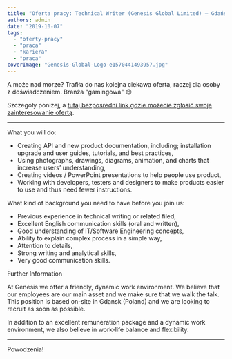 ```yaml
---
title: "Oferta pracy: Technical Writer (Genesis Global Limited) – Gdańsk"
authors: admin
date: "2019-10-07"
tags:
  - "oferty-pracy"
  - "praca"
  - "kariera"
  - "praca"
coverImage: "Genesis-Global-Logo-e1570441493957.jpg"
---
```


A może nad morze? Trafiła do nas kolejna ciekawa oferta, raczej dla osoby z
doświadczeniem. Branża "gamingowa" 😊

Szczegóły poniżej, a
[tutaj bezpośredni link gdzie możecie zgłosić swoje zainteresowanie ofertą](https://boards.greenhouse.io/genesisgloballimited/jobs/4465386002?gh_src=71512ac12).

---

What you will do:

- Creating API and new product documentation, including; installation upgrade
  and user guides, tutorials, and best practices,
- Using photographs, drawings, diagrams, animation, and charts that increase
  users’ understanding,
- Creating videos / PowerPoint presentations to help people use product,
- Working with developers, testers and designers to make products easier to use
  and thus need fewer instructions.

What kind of background you need to have before you join us:

- Previous experience in technical writing or related filed,
- Excellent English communication skills (oral and written),
- Good understanding of IT/Software Engineering concepts,
- Ability to explain complex process in a simple way,
- Attention to details,
- Strong writing and analytical skills,
- Very good communication skills.

Further Information

At Genesis we offer a friendly, dynamic work environment. We believe that our
employees are our main asset and we make sure that we walk the talk. This
position is based on-site in Gdansk (Poland) and we are looking to recruit as
soon as possible.

In addition to an excellent remuneration package and a dynamic work environment,
we also believe in work-life balance and flexibility.

---

Powodzenia!
